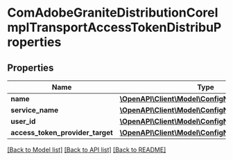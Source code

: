 # ComAdobeGraniteDistributionCoreImplTransportAccessTokenDistribuProperties

## Properties
Name | Type | Description | Notes
------------ | ------------- | ------------- | -------------
**name** | [**\OpenAPI\Client\Model\ConfigNodePropertyString**](ConfigNodePropertyString.md) |  | [optional] 
**service_name** | [**\OpenAPI\Client\Model\ConfigNodePropertyString**](ConfigNodePropertyString.md) |  | [optional] 
**user_id** | [**\OpenAPI\Client\Model\ConfigNodePropertyString**](ConfigNodePropertyString.md) |  | [optional] 
**access_token_provider_target** | [**\OpenAPI\Client\Model\ConfigNodePropertyString**](ConfigNodePropertyString.md) |  | [optional] 

[[Back to Model list]](../README.md#documentation-for-models) [[Back to API list]](../README.md#documentation-for-api-endpoints) [[Back to README]](../README.md)


